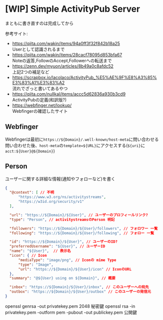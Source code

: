 # [WIP] Simple ActivityPub Server
まともに書き直すのは完成してから

参考サイト:
* https://qiita.com/wakin/items/94a0ff3f32f842b18a25  
Userとして認識されるまで
* https://qiita.com/wakin/items/28cacf78095d853bfa67  
Noteの返答,FollowのAccept,Followerへの転送まで
* https://zenn.dev/myuon/articles/8b49a0c8afdc52  
上記2つの補足など
* https://scrapbox.io/lacolaco/ActivityPub_%E5%AE%9F%E8%A3%85%E3%83%A1%E3%83%A2  
流れでざっと書いてあるやつ
* https://qiita.com/nullkal/items/accc5d62836a930b3cd9  
ActivityPubの定義(和訳版?)
* https://webfinger.net/lookup/  
Webfingerの確認したサイト


## Webfinger
Webfingerは最初に`https://${Domain}/.well-known/host-meta`に問い合わせる  
問い合わせた後、`host-meta`の`template=${URL}`にアクセスする(`${uri}`に`acct:${User}@${Domain}`)

## Person
ユーザーに関する詳細な情報(通知やフォローなど)を書く
```json
{
  "@context": [ // 不明
      "https://www.w3.org/ns/activitystreams",
      "https://w3id.org/security/v1"
  ],

  "url": "https://${Domain}/${User}", // ユーザーのプロフィールリンク?
  "type": "Person", // activitystreamsのPerson 明記

  "followers": "https://${Domain}/${User}/followers", // フォロワー 一覧
  "following": "https://${Domain}/${User}/following", // フォロー 一覧

  "id": "https://${Domain}/${User}", // ユーザーのID?
  "preferredUsername": "${User}", // ユーザーID
  "name": "${User}",  // 表示名
  "icon": { // Icon
      "mediaType": "image/png", // Iconの mime Type
      "type": "Image",
      "url": "https://${Domain}/${User}/icon" // IconのURL
  },
  "summary": "@${User} using on ${Domain}", // 概要

  "inbox": "https://${Domain}/${User}/inbox", // このユーザーへの宛先
  "outbox": "https://${Domain}/${User}/outbox" // このユーザーの発信元
}
```


openssl genrsa -out privatekey.pem 2048 
秘密鍵
openssl rsa -in privatekey.pem -outform pem -pubout -out publickey.pem
公開鍵